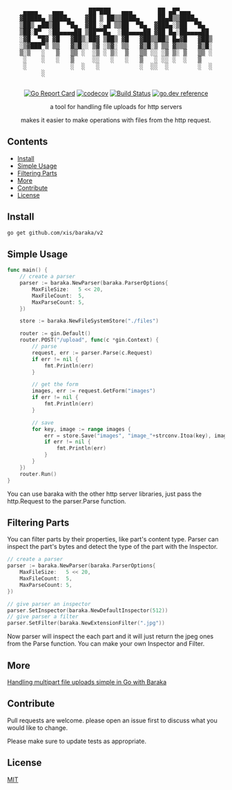 
<div align="center">
	<pre>                         
 ▄▄▄▄    ▄▄▄       ██▀███   ▄▄▄       ██ ▄█▀▄▄▄      
▓█████▄ ▒████▄    ▓██ ▒ ██▒▒████▄     ██▄█▒▒████▄    
▒██▒ ▄██▒██  ▀█▄  ▓██ ░▄█ ▒▒██  ▀█▄  ▓███▄░▒██  ▀█▄  
▒██░█▀  ░██▄▄▄▄██ ▒██▀▀█▄  ░██▄▄▄▄██ ▓██ █▄░██▄▄▄▄██ 
░▓█  ▀█▓ ▓█   ▓██▒░██▓ ▒██▒ ▓█   ▓██▒▒██▒ █▄▓█   ▓██▒
░▒▓███▀▒ ▒▒   ▓▒█░░ ▒▓ ░▒▓░ ▒▒   ▓▒█░▒ ▒▒ ▓▒▒▒   ▓▒█░
▒░▒   ░   ▒   ▒▒ ░  ░▒ ░ ▒░  ▒   ▒▒ ░░ ░▒ ▒░ ▒   ▒▒ ░
 ░    ░   ░   ▒     ░░   ░   ░   ▒   ░ ░░ ░  ░   ▒   
 ░            ░  ░   ░           ░  ░░  ░        ░  ░
      ░                                              
	</pre>
  
[![Go Report Card](https://goreportcard.com/badge/github.com/xis/baraka)](https://goreportcard.com/report/github.com/xis/baraka)
[![codecov](https://codecov.io/gh/xis/baraka/branch/master/graph/badge.svg)](https://codecov.io/gh/xis/baraka)
[![Build Status](https://travis-ci.org/xis/baraka.svg?branch=master)](https://travis-ci.org/xis/baraka) 
[![go.dev reference](https://img.shields.io/badge/go.dev-reference-007d9c?logo=go&logoColor=white&style=flat-square)](https://pkg.go.dev/github.com/xis/baraka/v2)
  
a tool for handling file uploads for http servers

makes it easier to make operations with files from the http request.
</div>

## Contents
 - [Install](#Install)
 - [Simple Usage](#Simple-Usage)
 - [Filtering Parts](#Filtering-Parts)
 - [More](#More)
 - [Contribute](#Contribute)
 - [License](#License)

## Install
```bash
go get github.com/xis/baraka/v2
```

## Simple Usage
```go
func main() {
	// create a parser
	parser := baraka.NewParser(baraka.ParserOptions{
		MaxFileSize:   5 << 20,
		MaxFileCount:  5,
		MaxParseCount: 5,
	})

	store := baraka.NewFileSystemStore("./files")

	router := gin.Default()
	router.POST("/upload", func(c *gin.Context) {
		// parse
		request, err := parser.Parse(c.Request)
		if err != nil {
			fmt.Println(err)
		}

		// get the form
		images, err := request.GetForm("images")
		if err != nil {
			fmt.Println(err)
		}

		// save
		for key, image := range images {
			err = store.Save("images", "image_"+strconv.Itoa(key), image)
			if err != nil {
				fmt.Println(err)
			}
		}
	})
	router.Run()
}
```
You can use baraka with the other http server libraries, just pass the http.Request to the parser.Parse function.

## Filtering Parts
You can filter parts by their properties, like part's content type. Parser can inspect the part's bytes and detect the type of the part with the Inspector.

```go
// create a parser
parser := baraka.NewParser(baraka.ParserOptions{
	MaxFileSize:   5 << 20,
	MaxFileCount:  5,
	MaxParseCount: 5,
})

// give parser an inspector
parser.SetInspector(baraka.NewDefaultInspector(512))
// give parser a filter
parser.SetFilter(baraka.NewExtensionFilter(".jpg"))
```

Now parser will inspect the each part and it will just return the jpeg ones from the Parse function. You can make your own Inspector and Filter.

## More
[Handling multipart file uploads simple in Go with Baraka](https://dev.to/xis/handling-multipart-file-uploads-simple-in-go-with-baraka-528i)

## Contribute
Pull requests are welcome. please open an issue first to discuss what you would like to change.

Please make sure to update tests as appropriate.

## License
[MIT](https://choosealicense.com/licenses/mit/)
